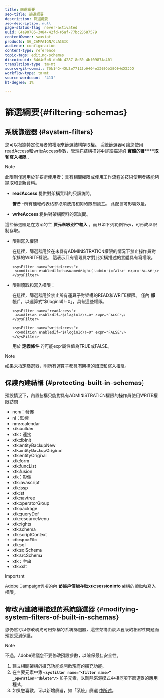 ```yaml
---
title: 篩選綱要
seo-title: 篩選綱要
description: 篩選綱要
seo-description: null
page-status-flag: never-activated
uuid: 04a90785-3084-42fd-85af-77bc28687579
contentOwner: sauviat
products: SG_CAMPAIGN/CLASSIC
audience: configuration
content-type: reference
topic-tags: editing-schemas
discoiquuid: 64d4c5b8-db0b-4287-8d30-4bf09878a401
translation-type: tm+mt
source-git-commit: 70b143445b2e77128b9404e35d96b39694d55335
workflow-type: tm+mt
source-wordcount: '413'
ht-degree: 1%

---
```



# 篩選綱要{#filtering-schemas}

## 系統篩選器 {#system-filters}

您可以根據特定使用者的權限來篩選結構存取權。 系統篩選器可讓您使用readAccess和writeAccess參數，管理在結構描述中詳細描述的 **實體的讀****取和寫入權限** 。

>[!NOTE]
>
>此限制僅適用於非技術使用者：具有相關權限或使用工作流程的技術使用者將能夠擷取和更新資料。

* **readAccess**:提供對架構資料的只讀訪問。

   **警告** -所有連結的表格都必須使用相同的限制設定。 此配置可影響效能。

* **writeAccess**:提供對架構資料的寫訪問。

這些篩選器是在方案的主 **要元素級別中輸入** ，而且如下列範例所示，可形成以限制存取。

* 限制寫入權限

   在這裡，篩選器用於在未具有ADMINISTRATION權限的情況下禁止操作員對架構的WRITE權限。 這表示只有管理員才對此架構描述的實體具有寫權限。

   ```
   <sysFilter name="writeAccess">      
    <condition enabledIf="hasNamedRight('admin')=false" expr="FALSE"/>    
   </sysFilter>
   ```

* 限制讀取和寫入權限：

   在這裡，篩選器用於禁止所有運算子對架構的READ和WRITE權限。 僅內 **部** 帳戶，以運算式&quot;$(loginId)!=0」，具有這些權限。

   ```
   <sysFilter name="readAccess"> 
    <condition enabledIf="$(loginId)!=0" expr="FALSE"/>
   </sysFilter>
   
   <sysFilter name="writeAccess">  
    <condition enabledIf="$(loginId)!=0" expr="FALSE"/>
   </sysFilter>
   ```

   用於 **定義條件** 的可能expr屬性值為TRUE或FALSE。

>[!NOTE]
>
>如果未指定篩選器，則所有運算子都具有架構的讀取和寫入權限。

## 保護內建結構 {#protecting-built-in-schemas}

預設情況下，內置結構只能對具有ADMINISTRATION權限的操作員使用WRITE權限訪問：

* ncm：發佈
* nl：監控
* nms:calendar
* xtk:builder
* xtk：連接
* xtk:dbInit
* xtk:entityBackupNew
* xtk:entityBackupOriginal
* xtk:entityOriginal
* xtk:form
* xtk:funcList
* xtk:fusion
* xtk：影像
* xtk:javascript
* xtk:jssp
* xtk:jst
* xtk:navtree
* xtk:operatorGroup
* xtk:package
* xtk:queryDef
* xtk:resourceMenu
* xtk:rights
* xtk:schema
* xtk:scriptContext
* xtk:specFile
* xtk:sql
* xtk:sqlSchema
* xtk:srcSchema
* xtk：字串
* xtk:xslt

>[!IMPORTANT]
>
>Adobe Campaign例項的內 **部帳戶僅能存取xtk:sessionInfo** 架構的讀取和寫入權限。

## 修改內建結構描述的系統篩選器 {#modifying-system-filters-of-built-in-schemas}

您仍然可以修改現成可用架構的系統篩選器，這些架構由於與舊版的相容性問題而預設受到保護。

>[!NOTE]
>
>不過，Adobe建議您不要修改預設參數，以確保最佳安全性。

1. 建立相關架構的擴充功能或開啟現有的擴充功能。
1. 在主要元素中添 **`<sysfilter name="<filter name>" _operation="delete"/>`** 加子元素，以刪除來源模式中相同項下篩選器的應用程式。
1. 如果您喜歡，可以新增篩選，如「系統」篩選 [中所述](#system-filters)。

